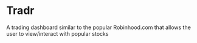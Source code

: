 # Tradr
A trading dashboard similar to the popular Robinhood.com that allows the user to view/interact with popular stocks
